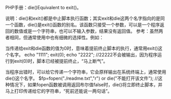 PHP手册：die()Equivalent to exit()。

说明：die()和exit()都是中止脚本执行函数；其实exit和die这两个名字指向的是同一个函数，die()是exit()函数的别名。该函数只接受一个参数，可以是一个程序返回的数值或是一个字符串，也可以不输入参数，结果没有返回值。
参考：虽然两者相同，但通常使用中也有细微的选择性。例如：


                                    
当传递给exit和die函数的值为0时，意味着提前终止脚本的执行，通常用exit()这个名字。
echo "1111";
exit(0);
echo "2222";
//22222不会被输出，因为程序运行到exit(0)时，脚本已经被提前终止，“马上断气”。

当程序出错时，可以给它传递一个字符串，它会原样输出在系统终端上，通常使用die()这个名字。
$fp=fopen("./readme.txt","r") or die("不能打开该文件");
//这种情况下，如果fopen函数被调用返回布尔值false时，die()将立即终止脚本，并马上打印传递给它的字符串，“死前还能说一两句话”。
                                    